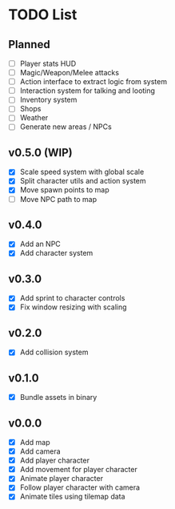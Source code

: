 # TODO List

## Planned

- [ ] Player stats HUD
- [ ] Magic/Weapon/Melee attacks
- [ ] Action interface to extract logic from system
- [ ] Interaction system for talking and looting
- [ ] Inventory system
- [ ] Shops
- [ ] Weather
- [ ] Generate new areas / NPCs

## v0.5.0 (WIP)

- [x] Scale speed system with global scale
- [x] Split character utils and action system
- [x] Move spawn points to map
- [ ] Move NPC path to map

## v0.4.0

- [x] Add an NPC
- [x] Add character system

## v0.3.0

- [x] Add sprint to character controls
- [x] Fix window resizing with scaling

## v0.2.0

- [x] Add collision system

## v0.1.0

- [x] Bundle assets in binary

## v0.0.0

- [x] Add map
- [x] Add camera
- [x] Add player character
- [x] Add movement for player character
- [x] Animate player character
- [x] Follow player character with camera
- [x] Animate tiles using tilemap data
